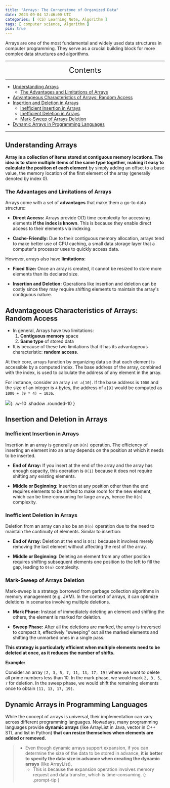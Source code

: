 ```yaml
---
title: "Arrays: The Cornerstone of Organized Data"
date: 2023-09-04 12:46:00 UTC
categories: [ (CS) Learning Note, Algorithm ]
tags: [ computer science, Algorithm ]
pin: true
---
```



Arrays are one of the most fundamental and widely used data structures in computer programming. They serve as a crucial building block for more complex data structures and algorithms.

---
<center><font size='5'> Contents </font></center>

---

<!-- TOC -->
  * [Understanding Arrays](#understanding-arrays)
    * [The Advantages and Limitations of Arrays](#the-advantages-and-limitations-of-arrays)
  * [Advantageous Characteristics of Arrays: Random Access](#advantageous-characteristics-of-arrays-random-access)
  * [Insertion and Deletion in Arrays](#insertion-and-deletion-in-arrays)
    * [Inefficient Insertion in Arrays](#inefficient-insertion-in-arrays)
    * [Inefficient Deletion in Arrays](#inefficient-deletion-in-arrays)
    * [Mark-Sweep of Arrays Deletion](#mark-sweep-of-arrays-deletion)
  * [Dynamic Arrays in Programming Languages](#dynamic-arrays-in-programming-languages)
<!-- TOC -->

---

## Understanding Arrays

**Array is a collection of items stored at contiguous memory locations. The idea is to store multiple items of the same type together, making it easy to calculate the position of each element** by simply adding an offset to a base value, the memory location of the first element of the array (generally denoted by index 0).

### The Advantages and Limitations of Arrays

Arrays come with a set of **advantages** that make them a go-to data structure:

- **Direct Access:** Arrays provide O(1) time complexity for accessing elements **if the index is known**. This is because they enable direct access to their elements via indexing.

- **Cache-Friendly:** Due to their contiguous memory allocation, arrays tend to make better use of CPU caching, a small data storage layer that a computer's processor uses to quickly access data.

However, arrays also have **limitations**:

- **Fixed Size:** Once an array is created, it cannot be resized to store more elements than its declared size.

- **Insertion and Deletion:** Operations like insertion and deletion can be costly since they may require shifting elements to maintain the array's contiguous nature.

## Advantageous Characteristics of Arrays: Random Access

- In general, Arrays have two limitations: 
  1. **Contiguous memory** space 
  2. **Same type** of stored data
- It is because of these two limitations that it has its advantageous characteristic: **random access**.

At their core, arrays function by organizing data so that each element is accessible by a computed index. The base address of the array, combined with the index, is used to calculate the address of any element in the array.

For instance, consider an array `int a[10]`. If the base address is `1000` and the size of an integer is `4` bytes, the address of `a[9]` would be computed as `1000 + (9 * 4) = 1036`.

![](https://i.postimg.cc/hGdDrwLv/arr1.png){: .w-10 .shadow .rounded-10 }

## Insertion and Deletion in Arrays

### Inefficient Insertion in Arrays

Insertion in an array is generally an `O(n)` operation. The efficiency of inserting an element into an array depends on the position at which it needs to be inserted.

- **End of Array:** If you insert at the end of the array and the array has enough capacity, this operation is `O(1)` because it does not require shifting any existing elements.

- **Middle or Beginning:** Insertion at any position other than the end requires elements to be shifted to make room for the new element, which can be time-consuming for large arrays, hence the `O(n)` complexity.

### Inefficient Deletion in Arrays

Deletion from an array can also be an `O(n)` operation due to the need to maintain the continuity of elements. Similar to insertion:

- **End of Array:** Deletion at the end is `O(1)` because it involves merely removing the last element without affecting the rest of the array.

- **Middle or Beginning:** Deleting an element from any other position requires shifting subsequent elements one position to the left to fill the gap, leading to `O(n)` complexity.

### Mark-Sweep of Arrays Deletion

Mark-sweep is a strategy borrowed from garbage collection algorithms in memory management (e.g. JVM). In the context of arrays, it can optimize deletions in scenarios involving multiple deletions.

- **Mark Phase:** Instead of immediately deleting an element and shifting the others, the element is marked for deletion.

- **Sweep Phase:** After all the deletions are marked, the array is traversed to compact it, effectively "sweeping" out all the marked elements and shifting the unmarked ones in a single pass.

**This strategy is particularly efficient when multiple elements need to be deleted at once, as it reduces the number of shifts.**

**Example:**

Consider an array `[2, 3, 5, 7, 11, 13, 17, 19]` where we want to delete all prime numbers less than 10. In the mark phase, we would mark `2, 3, 5, 7` for deletion. In the sweep phase, we would shift the remaining elements once to obtain `[11, 13, 17, 19]`.


## Dynamic Arrays in Programming Languages

While the concept of arrays is universal, their implementation can vary across different programming languages. Nowadays, many programming languages provide **dynamic arrays** (like ArrayList in Java, vector in C++ STL and list in Python) **that can resize themselves when elements are added or removed.**

> - Even though dynamic arrays support expansion, if you can determine the size of the data to be stored in advance, **it is better to specify the data size in advance when creating the dynamic arrays** (like ArrayList).
>   - This is because the expansion operation involves memory request and data transfer, which is time-consuming.
{: .prompt-tip }
